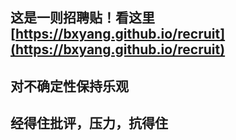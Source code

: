 ## 这是一则招聘贴！看这里 [https://bxyang.github.io/recruit](https://bxyang.github.io/recruit)

## 对不确定性保持乐观
## 经得住批评，压力，抗得住




